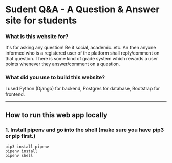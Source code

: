 # Sudent Q&A - A Question & Answer site for students

### What is this website for?

It's for asking any question! Be it social, academic..etc. An then anyone informed who is a registered user of the platform shall reply/comment on that question.
There is some kind of grade system which rewards a user points whenever they answer/comment on a question.


### What did you use to build this website?

I used Python (Django) for backend, Postgres for database, Bootstrap for frontend.

---

## How to run this web app locally

### 1. Install pipenv and go into the shell (make sure you have pip3 or pip first.)

```
pip3 install pipenv
pipenv install
pipenv shell
```

